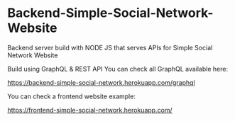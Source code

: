 # Backend-Simple-Social-Network-Website
Backend server build with NODE JS that serves APIs for Simple Social Network Website

Build using GraphQL & REST API
You can check all GraphQL available here: 

https://backend-simple-social-network.herokuapp.com/graphql

You can check a frontend website example: 

https://frontend-simple-social-network.herokuapp.com/
